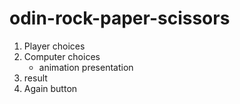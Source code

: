 # odin-rock-paper-scissors

1. Player choices
2. Computer choices
    - animation presentation
3. result
4. Again button